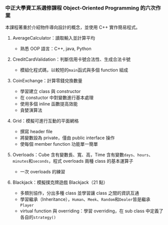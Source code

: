### 中正大學資工系選修課程 Object-Oriented Programming 的六次作業
本課程著重於介紹物件導向設計的概念，並使用 C++ 實作簡易程式。

1. AverageCalculator：讀取輸入並計算平均
   * 熟悉 OOP 語言：C++, java, Python

2. CreditCardValidation：判斷信用卡號合法性、生成合法卡號
   * 模組化程式碼，以較短的`main`函式與多個 function 組成

3. CoinExchange：計算零錢兌換數量
   * 學習建立 class 與 constructor
   * 在 constuctor 中對變數進行基本處理
   * 使用多個 inline 函數提高效能
   * 貪婪演算法

4. Grid：模擬可進行互動的平面網格
   * 撰寫 header file
   * 將變數設為 private，僅由 public interface 操作
   * 使每個 member function 功能單一簡單

5. Overloads：Cube 含有變數長、寬、高，Time 含有變數`days`、`hours`、`minutes`和`seconds`，程式 overloads 兩種 class 的基本運算子
   * 一次 overloads 的練習

6. Blackjack：模擬撲克牌遊戲 Blackjack（21 點）
   * 多類別協作，分出多種 class 並學習讓 class 之間的資訊互通
   * 學習繼承（Inheritance），`Human`、`Meek`、`Random`和`Dealer`皆是繼承`Player`
   * virtual function 與 overriding：學習 overriding，在 sub class 中定義了各自的`strategy()`

